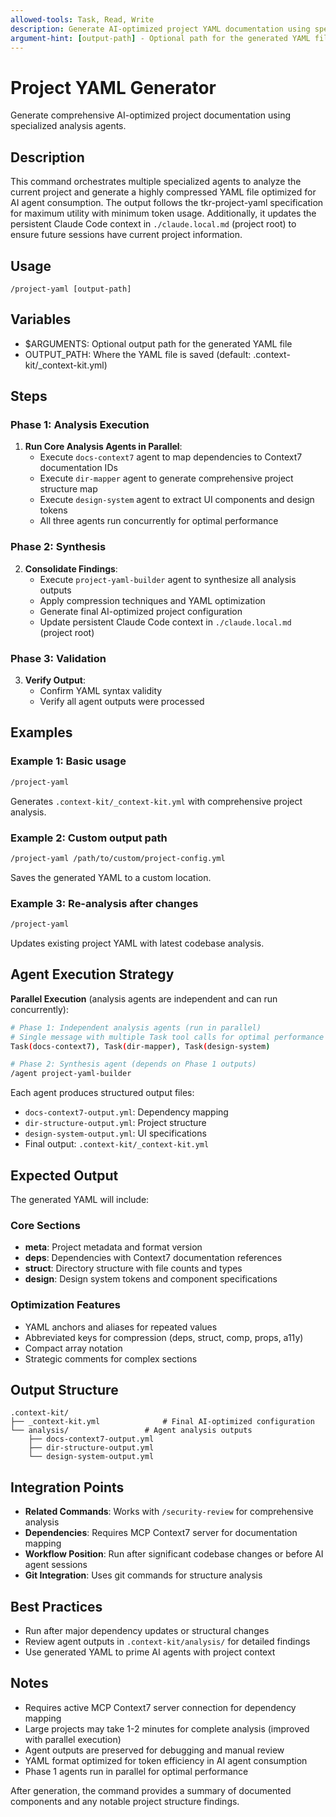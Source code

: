 ```yaml
---
allowed-tools: Task, Read, Write
description: Generate AI-optimized project YAML documentation using specialized analysis agents
argument-hint: [output-path] - Optional path for the generated YAML file (defaults to .context-kit/_context-kit.yml)
---
```


# Project YAML Generator

Generate comprehensive AI-optimized project documentation using specialized analysis agents.

## Description
This command orchestrates multiple specialized agents to analyze the current project and generate a highly compressed YAML file optimized for AI agent consumption. The output follows the tkr-project-yaml specification for maximum utility with minimum token usage. Additionally, it updates the persistent Claude Code context in `./claude.local.md` (project root) to ensure future sessions have current project information.

## Usage
`/project-yaml [output-path]`

## Variables
- $ARGUMENTS: Optional output path for the generated YAML file
- OUTPUT_PATH: Where the YAML file is saved (default: .context-kit/_context-kit.yml)

## Steps

### Phase 1: Analysis Execution
1. **Run Core Analysis Agents in Parallel**:
   - Execute `docs-context7` agent to map dependencies to Context7 documentation IDs
   - Execute `dir-mapper` agent to generate comprehensive project structure map
   - Execute `design-system` agent to extract UI components and design tokens
   - All three agents run concurrently for optimal performance

### Phase 2: Synthesis
2. **Consolidate Findings**:
   - Execute `project-yaml-builder` agent to synthesize all analysis outputs
   - Apply compression techniques and YAML optimization
   - Generate final AI-optimized project configuration
   - Update persistent Claude Code context in `./claude.local.md` (project root)

### Phase 3: Validation
3. **Verify Output**:
   - Confirm YAML syntax validity
   - Verify all agent outputs were processed

## Examples

### Example 1: Basic usage
```bash
/project-yaml
```
Generates `.context-kit/_context-kit.yml` with comprehensive project analysis.

### Example 2: Custom output path
```bash
/project-yaml /path/to/custom/project-config.yml
```
Saves the generated YAML to a custom location.

### Example 3: Re-analysis after changes
```bash
/project-yaml
```
Updates existing project YAML with latest codebase analysis.

## Agent Execution Strategy

**Parallel Execution** (analysis agents are independent and can run concurrently):
```bash
# Phase 1: Independent analysis agents (run in parallel)
# Single message with multiple Task tool calls for optimal performance
Task(docs-context7), Task(dir-mapper), Task(design-system)

# Phase 2: Synthesis agent (depends on Phase 1 outputs)
/agent project-yaml-builder
```

Each agent produces structured output files:
- `docs-context7-output.yml`: Dependency mapping
- `dir-structure-output.yml`: Project structure
- `design-system-output.yml`: UI specifications
- Final output: `.context-kit/_context-kit.yml`

## Expected Output

The generated YAML will include:

### Core Sections
- **meta**: Project metadata and format version
- **deps**: Dependencies with Context7 documentation references
- **struct**: Directory structure with file counts and types
- **design**: Design system tokens and component specifications

### Optimization Features
- YAML anchors and aliases for repeated values
- Abbreviated keys for compression (deps, struct, comp, props, a11y)
- Compact array notation
- Strategic comments for complex sections

## Output Structure
```
.context-kit/
├── _context-kit.yml              # Final AI-optimized configuration
└── analysis/                 # Agent analysis outputs
    ├── docs-context7-output.yml
    ├── dir-structure-output.yml
    └── design-system-output.yml
```

## Integration Points
- **Related Commands**: Works with `/security-review` for comprehensive analysis
- **Dependencies**: Requires MCP Context7 server for documentation mapping
- **Workflow Position**: Run after significant codebase changes or before AI agent sessions
- **Git Integration**: Uses git commands for structure analysis

## Best Practices
- Run after major dependency updates or structural changes
- Review agent outputs in `.context-kit/analysis/` for detailed findings
- Use generated YAML to prime AI agents with project context

## Notes
- Requires active MCP Context7 server connection for dependency mapping
- Large projects may take 1-2 minutes for complete analysis (improved with parallel execution)
- Agent outputs are preserved for debugging and manual review
- YAML format optimized for token efficiency in AI agent consumption
- Phase 1 agents run in parallel for optimal performance

After generation, the command provides a summary of documented components and any notable project structure findings.